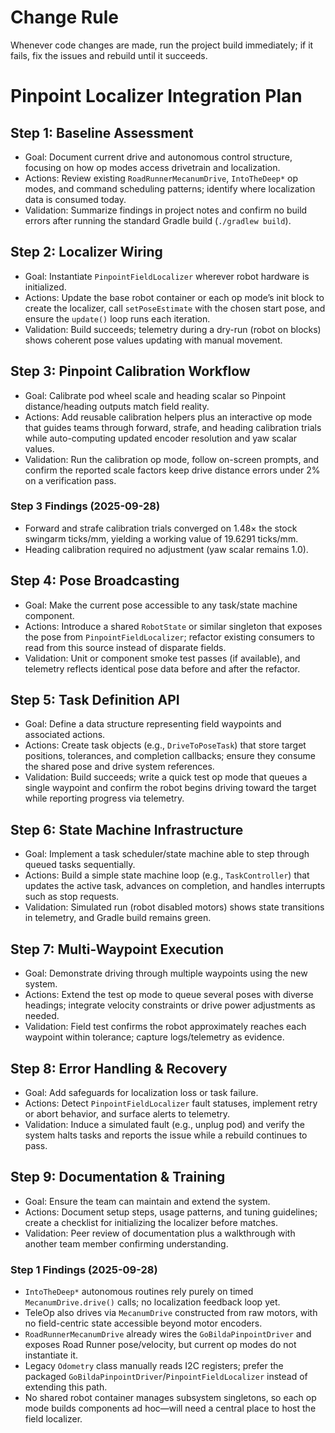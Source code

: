 # Change Rule
Whenever code changes are made, run the project build immediately; if it fails, fix the issues and rebuild until it succeeds.

# Pinpoint Localizer Integration Plan

## Step 1: Baseline Assessment
- Goal: Document current drive and autonomous control structure, focusing on how op modes access drivetrain and localization.
- Actions: Review existing `RoadRunnerMecanumDrive`, `IntoTheDeep*` op modes, and command scheduling patterns; identify where localization data is consumed today.
- Validation: Summarize findings in project notes and confirm no build errors after running the standard Gradle build (`./gradlew build`).

## Step 2: Localizer Wiring
- Goal: Instantiate `PinpointFieldLocalizer` wherever robot hardware is initialized.
- Actions: Update the base robot container or each op mode’s init block to create the localizer, call `setPoseEstimate` with the chosen start pose, and ensure the `update()` loop runs each iteration.
- Validation: Build succeeds; telemetry during a dry-run (robot on blocks) shows coherent pose values updating with manual movement.

## Step 3: Pinpoint Calibration Workflow
- Goal: Calibrate pod wheel scale and heading scalar so Pinpoint distance/heading outputs match field reality.
- Actions: Add reusable calibration helpers plus an interactive op mode that guides teams through forward, strafe, and heading calibration trials while auto-computing updated encoder resolution and yaw scalar values.
- Validation: Run the calibration op mode, follow on-screen prompts, and confirm the reported scale factors keep drive distance errors under 2% on a verification pass.

### Step 3 Findings (2025-09-28)
- Forward and strafe calibration trials converged on 1.48× the stock swingarm ticks/mm, yielding a working value of 19.6291 ticks/mm.
- Heading calibration required no adjustment (yaw scalar remains 1.0).

## Step 4: Pose Broadcasting
- Goal: Make the current pose accessible to any task/state machine component.
- Actions: Introduce a shared `RobotState` or similar singleton that exposes the pose from `PinpointFieldLocalizer`; refactor existing consumers to read from this source instead of disparate fields.
- Validation: Unit or component smoke test passes (if available), and telemetry reflects identical pose data before and after the refactor.

## Step 5: Task Definition API
- Goal: Define a data structure representing field waypoints and associated actions.
- Actions: Create task objects (e.g., `DriveToPoseTask`) that store target positions, tolerances, and completion callbacks; ensure they consume the shared pose and drive system references.
- Validation: Build succeeds; write a quick test op mode that queues a single waypoint and confirm the robot begins driving toward the target while reporting progress via telemetry.

## Step 6: State Machine Infrastructure
- Goal: Implement a task scheduler/state machine able to step through queued tasks sequentially.
- Actions: Build a simple state machine loop (e.g., `TaskController`) that updates the active task, advances on completion, and handles interrupts such as stop requests.
- Validation: Simulated run (robot disabled motors) shows state transitions in telemetry, and Gradle build remains green.

## Step 7: Multi-Waypoint Execution
- Goal: Demonstrate driving through multiple waypoints using the new system.
- Actions: Extend the test op mode to queue several poses with diverse headings; integrate velocity constraints or drive power adjustments as needed.
- Validation: Field test confirms the robot approximately reaches each waypoint within tolerance; capture logs/telemetry as evidence.

## Step 8: Error Handling & Recovery
- Goal: Add safeguards for localization loss or task failure.
- Actions: Detect `PinpointFieldLocalizer` fault statuses, implement retry or abort behavior, and surface alerts to telemetry.
- Validation: Induce a simulated fault (e.g., unplug pod) and verify the system halts tasks and reports the issue while a rebuild continues to pass.

## Step 9: Documentation & Training
- Goal: Ensure the team can maintain and extend the system.
- Actions: Document setup steps, usage patterns, and tuning guidelines; create a checklist for initializing the localizer before matches.
- Validation: Peer review of documentation plus a walkthrough with another team member confirming understanding.

### Step 1 Findings (2025-09-28)
- `IntoTheDeep*` autonomous routines rely purely on timed `MecanumDrive.drive()` calls; no localization feedback loop yet.
- TeleOp also drives via `MecanumDrive` constructed from raw motors, with no field-centric state accessible beyond motor encoders.
- `RoadRunnerMecanumDrive` already wires the `GoBildaPinpointDriver` and exposes Road Runner pose/velocity, but current op modes do not instantiate it.
- Legacy `Odometry` class manually reads I2C registers; prefer the packaged `GoBildaPinpointDriver`/`PinpointFieldLocalizer` instead of extending this path.
- No shared robot container manages subsystem singletons, so each op mode builds components ad hoc—will need a central place to host the field localizer.
